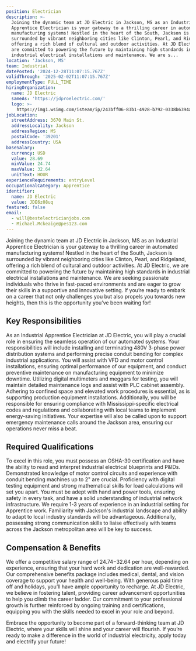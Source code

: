 ```yaml
---
position: Electrician
description: >-
  Joining the dynamic team at JD Electric in Jackson, MS as an Industrial
  Apprentice Electrician is your gateway to a thrilling career in automated
  manufacturing systems! Nestled in the heart of the South, Jackson is
  surrounded by vibrant neighboring cities like Clinton, Pearl, and Ridgeland,
  offering a rich blend of cultural and outdoor activities. At JD Electric, we
  are committed to powering the future by maintaining high standards in
  industrial electrical installations and maintenance. We are s...
location: 'Jackson, MS'
team: Industrial
datePosted: '2024-12-28T11:07:15.767Z'
validThrough: '2025-02-02T11:07:15.767Z'
employmentType: FULL_TIME
hiringOrganization:
  name: JD Electric
  sameAs: 'https://jdproelectric.com/'
  logo: >-
    https://img1.wsimg.com/isteam/ip/243bff06-83b1-4928-b792-0338b6394a0b/logo/f2643ee5-278f-40f6-b108-dfc392a3d6fa.png/:/rs=w:662,h:160,cg:true,m/cr=w:662,h:160/qt=q:95
jobLocation:
  streetAddress: 3670 Main St.
  addressLocality: Jackson
  addressRegion: MS
  postalCode: '39201'
  addressCountry: USA
baseSalary:
  currency: USD
  value: 28.69
  minValue: 24.74
  maxValue: 32.64
  unitText: HOUR
experienceRequirements: entryLevel
occupationalCategory: Apprentice
identifier:
  name: JD Electric
  value: JDE6z08uq
featured: false
email:
  - will@bestelectricianjobs.com
  - Michael.Mckeaige@pes123.com
---
```




Joining the dynamic team at JD Electric in Jackson, MS as an Industrial Apprentice Electrician is your gateway to a thrilling career in automated manufacturing systems! Nestled in the heart of the South, Jackson is surrounded by vibrant neighboring cities like Clinton, Pearl, and Ridgeland, offering a rich blend of cultural and outdoor activities. At JD Electric, we are committed to powering the future by maintaining high standards in industrial electrical installations and maintenance. We are seeking passionate individuals who thrive in fast-paced environments and are eager to grow their skills in a supportive and innovative setting. If you’re ready to embark on a career that not only challenges you but also propels you towards new heights, then this is the opportunity you’ve been waiting for!

## Key Responsibilities
As an Industrial Apprentice Electrician at JD Electric, you will play a crucial role in ensuring the seamless operation of our automated systems. Your responsibilities will include installing and terminating 480V 3-phase power distribution systems and performing precise conduit bending for complex industrial applications. You will assist with VFD and motor control installations, ensuring optimal performance of our equipment, and conduct preventive maintenance on manufacturing equipment to minimize downtime. Utilizing digital multimeters and meggars for testing, you will maintain detailed maintenance logs and assist with PLC cabinet assembly. Adhering to confined space and elevated work procedures is essential, as is supporting production equipment installations. Additionally, you will be responsible for ensuring compliance with Mississippi-specific electrical codes and regulations and collaborating with local teams to implement energy-saving initiatives. Your expertise will also be called upon to support emergency maintenance calls around the Jackson area, ensuring our operations never miss a beat.

## Required Qualifications
To excel in this role, you must possess an OSHA-30 certification and have the ability to read and interpret industrial electrical blueprints and P&IDs. Demonstrated knowledge of motor control circuits and experience with conduit bending machines up to 2" are crucial. Proficiency with digital testing equipment and strong mathematical skills for load calculations will set you apart. You must be adept with hand and power tools, ensuring safety in every task, and have a solid understanding of industrial network infrastructure. We require 1-3 years of experience in an industrial setting for Apprentice work. Familiarity with Jackson's industrial landscape and ability to adapt to local industry standards will be advantageous. Additionally, possessing strong communication skills to liaise effectively with teams across the Jackson metropolitan area will be key to success.

## Compensation & Benefits
We offer a competitive salary range of $24.74-$32.64 per hour, depending on experience, ensuring that your hard work and dedication are well-rewarded. Our comprehensive benefits package includes medical, dental, and vision coverage to support your health and well-being. With generous paid time off and holidays, you’ll have ample opportunity to recharge. At JD Electric, we believe in fostering talent, providing career advancement opportunities to help you climb the career ladder. Our commitment to your professional growth is further reinforced by ongoing training and certifications, equipping you with the skills needed to excel in your role and beyond.

Embrace the opportunity to become part of a forward-thinking team at JD Electric, where your skills will shine and your career will flourish. If you’re ready to make a difference in the world of industrial electricity, apply today and electrify your future!